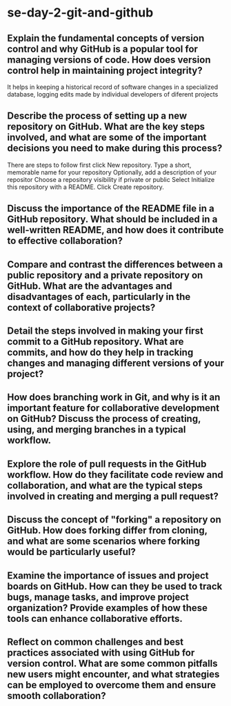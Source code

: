 # se-day-2-git-and-github
## Explain the fundamental concepts of version control and why GitHub is a popular tool for managing versions of code. How does version control help in maintaining project integrity?
 It helps in keeping a historical record of software changes in a specialized database, logging edits made by individual developers of diferent projects 

## Describe the process of setting up a new repository on GitHub. What are the key steps involved, and what are some of the important decisions you need to make during this process?
There are steps to follow first 
click New repository.
Type a short, memorable name for your repository
Optionally, add a description of your repositor
Choose a repository visibility if private or public 
Select Initialize this repository with a README.
Click Create repository.
## Discuss the importance of the README file in a GitHub repository. What should be included in a well-written README, and how does it contribute to effective collaboration?


## Compare and contrast the differences between a public repository and a private repository on GitHub. What are the advantages and disadvantages of each, particularly in the context of collaborative projects?

## Detail the steps involved in making your first commit to a GitHub repository. What are commits, and how do they help in tracking changes and managing different versions of your project?

## How does branching work in Git, and why is it an important feature for collaborative development on GitHub? Discuss the process of creating, using, and merging branches in a typical workflow.

## Explore the role of pull requests in the GitHub workflow. How do they facilitate code review and collaboration, and what are the typical steps involved in creating and merging a pull request?

## Discuss the concept of "forking" a repository on GitHub. How does forking differ from cloning, and what are some scenarios where forking would be particularly useful?

## Examine the importance of issues and project boards on GitHub. How can they be used to track bugs, manage tasks, and improve project organization? Provide examples of how these tools can enhance collaborative efforts.

## Reflect on common challenges and best practices associated with using GitHub for version control. What are some common pitfalls new users might encounter, and what strategies can be employed to overcome them and ensure smooth collaboration?
